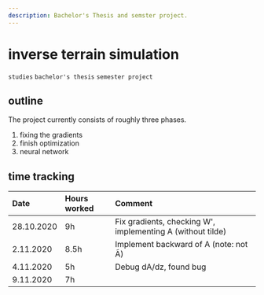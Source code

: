 ```yaml
---
description: Bachelor's Thesis and semster project.
---
```


# inverse terrain simulation

`studies` `bachelor's thesis` `semester project`

## outline

The project currently consists of roughly three phases. 

1. fixing the gradients
2. finish optimization
3. neural network

## time tracking

| Date | Hours worked | Comment |
| :--- | :--- | :--- |
| 28.10.2020 | 9h | Fix gradients, checking W', implementing A \(without tilde\) |
| 2.11.2020 | 8.5h | Implement backward of A \(note: not Ã\) |
| 4.11.2020 | 5h | Debug dA/dz, found bug |
| 9.11.2020 | 7h |  |



